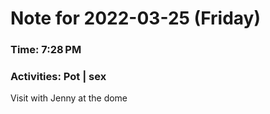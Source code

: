 # Note for 2022-03-25 (Friday)
### Time: 7:28 PM
### Activities: Pot | sex

Visit with Jenny at the dome
